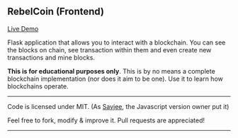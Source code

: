 ## RebelCoin (Frontend)


[Live Demo](https://AnoRebel.pythonanywhere.com)

Flask application that allows you to interact with a blockchain. You can see the blocks on chain, see transaction within them and even create new transactions and mine blocks.

**This is for educational purposes only**. This is by no means a complete blockchain implementation (nor does it aim to be one). Use it to learn how blockchains operate.

---
Code is licensed under MIT. (As [Savjee](https://github.com/SavjeeCoin-frontend), the Javascript version owner put it)

Feel free to fork, modify & improve it. Pull requests are appreciated!

---